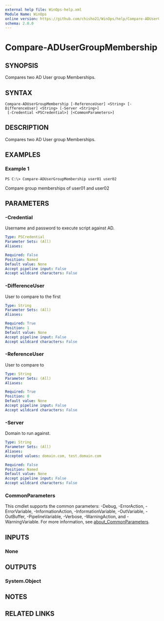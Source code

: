 ```yaml
---
external help file: WinOps-help.xml
Module Name: WinOps
online version: https://github.com/chisho21/WinOps/help/Compare-ADUserGroupMembership.md
schema: 2.0.0
---
```


# Compare-ADUserGroupMembership

## SYNOPSIS
Compares two AD User group Memberships.

## SYNTAX

```
Compare-ADUserGroupMembership [-ReferenceUser] <String> [-DifferenceUser] <String> [-Server <String>]
 [-Credential <PSCredential>] [<CommonParameters>]
```

## DESCRIPTION
Compares two AD User group Memberships.

## EXAMPLES

### Example 1
```
PS C:\> Compare-ADUserGroupMembership user01 user02

```

Compare group memberships of user01 and user02

## PARAMETERS

### -Credential
Username and password to execute script against AD.

```yaml
Type: PSCredential
Parameter Sets: (All)
Aliases:

Required: False
Position: Named
Default value: None
Accept pipeline input: False
Accept wildcard characters: False
```

### -DifferenceUser
User to compare to the first

```yaml
Type: String
Parameter Sets: (All)
Aliases:

Required: True
Position: 1
Default value: None
Accept pipeline input: False
Accept wildcard characters: False
```

### -ReferenceUser
User to compare to

```yaml
Type: String
Parameter Sets: (All)
Aliases:

Required: True
Position: 0
Default value: None
Accept pipeline input: False
Accept wildcard characters: False
```

### -Server
Domain to run against.

```yaml
Type: String
Parameter Sets: (All)
Aliases:
Accepted values: domain.com, test.domain.com

Required: False
Position: Named
Default value: None
Accept pipeline input: False
Accept wildcard characters: False
```

### CommonParameters
This cmdlet supports the common parameters: -Debug, -ErrorAction, -ErrorVariable, -InformationAction, -InformationVariable, -OutVariable, -OutBuffer, -PipelineVariable, -Verbose, -WarningAction, and -WarningVariable. For more information, see [about_CommonParameters](http://go.microsoft.com/fwlink/?LinkID=113216).

## INPUTS

### None
## OUTPUTS

### System.Object
## NOTES

## RELATED LINKS

